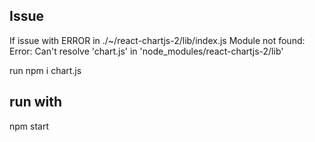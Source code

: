 

## Issue

If issue with 
ERROR in ./~/react-chartjs-2/lib/index.js
Module not found: Error: Can't resolve 'chart.js' in 'node_modules/react-chartjs-2/lib'

run 
npm i chart.js

## run with
npm start